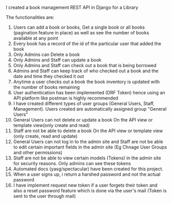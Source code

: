 I created a book management REST API in Django for a Library

The functionalities are:
1. Users can add a book or books, Get a single book or all books (pagination feature in place) as well as see the number of books available at any point
2. Every book has a record of the id of the particular user that added the book
3. Only Admins can Delete a book
4. Only Admins and Staff can update a book 
5. Only Admins and Staff can check out a book that is being borrowed
6. Admins and Staff can keep track of who checked out a book and the date and time they checked it out
7. Anytime a user checks out a book the book inventory is updated with the number of books remaining
8. User authentication has been implemented (DRF Token) hence using an API platform like postman is highly recommended
9. I have created different types of user groups (General Users, Staff, Management). Users created are automatically assigned group "General Users"
10. General Users can not delete or update a book On the API view or template view(only create and read)
11. Staff are not be able to delete a book On the API view or template view (only create, read and update)
12. General Users can not log in to the admin site and Staff are not be able to edit certain important fields in the admin site (Eg Chnage User Groups and other permissions)
13. Staff are not be able to view certain models (Tokens) in the admin site for security reasons. Only admins can see these tokens
14. Automated docs (yasg/spectacular) have been created for this project.
15. When a user signs up, i return a harshed password and not the actual password
16. I have implement request new token if a user forgets their token and also a reset password feature which is done via the user's mail (Token is sent to the user through mail)


